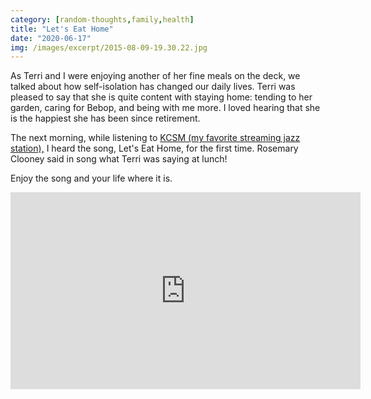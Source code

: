 ```yaml
---
category: [random-thoughts,family,health]
title: "Let's Eat Home"
date: "2020-06-17"
img: /images/excerpt/2015-08-09-19.30.22.jpg
---
```


As Terri and I were enjoying another of her fine meals on the deck, we talked about how self-isolation has changed our daily lives. Terri was pleased to say that she is quite content with staying home: tending to her garden, caring for Bebop, and being with me more. I loved hearing that she is the happiest she has been since retirement.

The next morning, while listening to [KCSM (my favorite streaming jazz station),](https://kcsm.org/) I heard the song, Let's Eat Home, for the first time. Rosemary Clooney said in song what Terri was saying at lunch!

Enjoy the song and your life where it is.

<iframe width="560" height="315" src="https://www.youtube.com/embed/-Xh-nMSlZ3k" frameborder="0" allow="accelerometer; autoplay; clipboard-write; encrypted-media; gyroscope; picture-in-picture" allowfullscreen></iframe>
